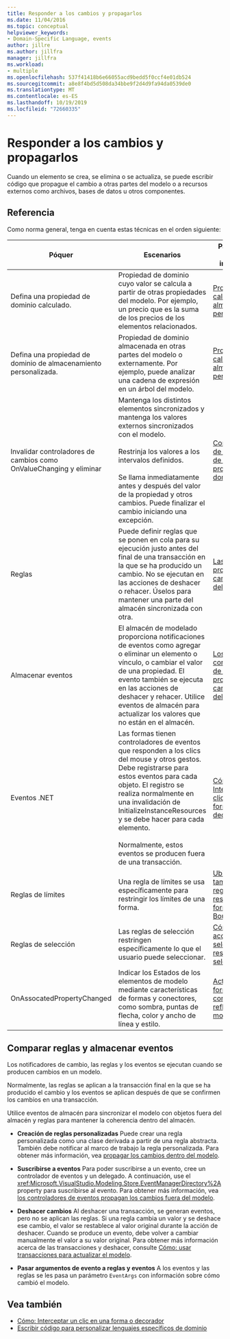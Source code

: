 ```yaml
---
title: Responder a los cambios y propagarlos
ms.date: 11/04/2016
ms.topic: conceptual
helpviewer_keywords:
- Domain-Specific Language, events
author: jillre
ms.author: jillfra
manager: jillfra
ms.workload:
- multiple
ms.openlocfilehash: 537f41418b6e66055acd9bedd5f0ccf4e01db524
ms.sourcegitcommit: a8e8f4bd5d508da34bbe9f2d4d9fa94da0539de0
ms.translationtype: MT
ms.contentlocale: es-ES
ms.lasthandoff: 10/19/2019
ms.locfileid: "72660335"
---
```

# <a name="respond-to-and-propagate-changes"></a>Responder a los cambios y propagarlos

Cuando un elemento se crea, se elimina o se actualiza, se puede escribir código que propague el cambio a otras partes del modelo o a recursos externos como archivos, bases de datos u otros componentes.

## <a name="reference"></a>Referencia

Como norma general, tenga en cuenta estas técnicas en el orden siguiente:

|Póquer|Escenarios|Para obtener más información|
|-|-|-|
|Defina una propiedad de dominio calculado.|Propiedad de dominio cuyo valor se calcula a partir de otras propiedades del modelo. Por ejemplo, un precio que es la suma de los precios de los elementos relacionados.|[Propiedades calculadas y de almacenamiento personalizado](../modeling/calculated-and-custom-storage-properties.md)|
|Defina una propiedad de dominio de almacenamiento personalizada.|Propiedad de dominio almacenada en otras partes del modelo o externamente. Por ejemplo, puede analizar una cadena de expresión en un árbol del modelo.|[Propiedades calculadas y de almacenamiento personalizado](../modeling/calculated-and-custom-storage-properties.md)|
|Invalidar controladores de cambios como OnValueChanging y eliminar|Mantenga los distintos elementos sincronizados y mantenga los valores externos sincronizados con el modelo.<br /><br /> Restrinja los valores a los intervalos definidos.<br /><br /> Se llama inmediatamente antes y después del valor de la propiedad y otros cambios. Puede finalizar el cambio iniciando una excepción.|[Controladores de los cambios de valor de propiedad de dominio](../modeling/domain-property-value-change-handlers.md)|
|Reglas|Puede definir reglas que se ponen en cola para su ejecución justo antes del final de una transacción en la que se ha producido un cambio. No se ejecutan en las acciones de deshacer o rehacer. Úselos para mantener una parte del almacén sincronizada con otra.|[Las reglas propagan los cambios dentro del modelo](../modeling/rules-propagate-changes-within-the-model.md)|
|Almacenar eventos|El almacén de modelado proporciona notificaciones de eventos como agregar o eliminar un elemento o vínculo, o cambiar el valor de una propiedad. El evento también se ejecuta en las acciones de deshacer y rehacer. Utilice eventos de almacén para actualizar los valores que no están en el almacén.|[Los controladores de eventos propagan cambios fuera del modelo](../modeling/event-handlers-propagate-changes-outside-the-model.md)|
|Eventos .NET|Las formas tienen controladores de eventos que responden a los clics del mouse y otros gestos. Debe registrarse para estos eventos para cada objeto. El registro se realiza normalmente en una invalidación de InitializeInstanceResources y se debe hacer para cada elemento.<br /><br /> Normalmente, estos eventos se producen fuera de una transacción.|[Cómo: Interceptar un clic en una forma o decorador](../modeling/how-to-intercept-a-click-on-a-shape-or-decorator.md)|
|Reglas de límites|Una regla de límites se usa específicamente para restringir los límites de una forma.|[Ubicación y tamaño de las reglas de restricción de formas BoundsRules](/visualstudio/modeling/boundsrules-constrain-shape-location-and-size?view=vs-2015)|
|Reglas de selección|Las reglas de selección restringen específicamente lo que el usuario puede seleccionar.|[Cómo: Tener acceso a una selección y restringir la selección actual](../modeling/how-to-access-and-constrain-the-current-selection.md)|
|OnAssocatedPropertyChanged|Indicar los Estados de los elementos de modelo mediante características de formas y conectores, como sombra, puntas de flecha, color y ancho de línea y estilo.|[Actualizar formas y conectores para reflejar el modelo](../modeling/updating-shapes-and-connectors-to-reflect-the-model.md)|

## <a name="compare-rules-and-store-events"></a>Comparar reglas y almacenar eventos

Los notificadores de cambio, las reglas y los eventos se ejecutan cuando se producen cambios en un modelo.

Normalmente, las reglas se aplican a la transacción final en la que se ha producido el cambio y los eventos se aplican después de que se confirmen los cambios en una transacción.

Utilice eventos de almacén para sincronizar el modelo con objetos fuera del almacén y reglas para mantener la coherencia dentro del almacén.

- **Creación de reglas personalizadas** Puede crear una regla personalizada como una clase derivada a partir de una regla abstracta. También debe notificar al marco de trabajo la regla personalizada. Para obtener más información, vea [propagar los cambios dentro del modelo](../modeling/rules-propagate-changes-within-the-model.md).

- **Suscribirse a eventos** Para poder suscribirse a un evento, cree un controlador de eventos y un delegado. A continuación, use el <xref:Microsoft.VisualStudio.Modeling.Store.EventManagerDirectory%2A>property para suscribirse al evento. Para obtener más información, vea [los controladores de eventos propagan los cambios fuera del modelo](../modeling/event-handlers-propagate-changes-outside-the-model.md).

- **Deshacer cambios** Al deshacer una transacción, se generan eventos, pero no se aplican las reglas. Si una regla cambia un valor y se deshace ese cambio, el valor se restablece al valor original durante la acción de deshacer. Cuando se produce un evento, debe volver a cambiar manualmente el valor a su valor original. Para obtener más información acerca de las transacciones y deshacer, consulte [Cómo: usar transacciones para actualizar el modelo](../modeling/how-to-use-transactions-to-update-the-model.md).

- **Pasar argumentos de evento a reglas y eventos** A los eventos y las reglas se les pasa un parámetro `EventArgs` con información sobre cómo cambió el modelo.

## <a name="see-also"></a>Vea también

- [Cómo: Interceptar un clic en una forma o decorador](../modeling/how-to-intercept-a-click-on-a-shape-or-decorator.md)
- [Escribir código para personalizar lenguajes específicos de dominio](../modeling/writing-code-to-customise-a-domain-specific-language.md)
